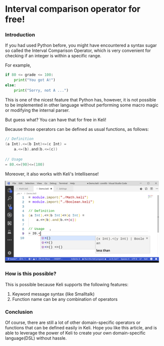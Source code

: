# Interval comparison operator for free!

### Introduction

If you had used Python before, you might have encountered a syntax sugar so called the Interval Comparison Operator, which is very convenient for checking if an integer is within a specific range.

For example,

```python
if 80 <= grade <= 100:
    print("You got A!")
else:
    print("Sorry, not A ...")
```

This is one of the nicest feature that Python has, however, it is not possible to be implemented in other language without performing some macro magic or modifying the internal parser. 

But guess what? You can have that for free in Keli!

Because those operators can be defined as usual functions, as follows:

```c
// Definition
(a Int).<=(b Int)<=(c Int) = 
    a.<=(b).and(b.<=(c))

// Usage
= 80.<=(90)<=(100)
```



Moreover, it also works with Keli's Intellisense! 

![](../.gitbook/assets/keli-interval-compare-op.gif)



### How is this possible? 

This is possible because Keli supports the following features:

1. Keyword message syntax \(like Smalltalk\)
2. Function name can be any combination of operators

### Conclusion

Of course, there are still a lot of other domain-specific operators or functions that can be defined easily in Keli. Hope you like this article, and is able to leverage the power of Keli to create your own domain-specific language\(DSL\) without hassle.

